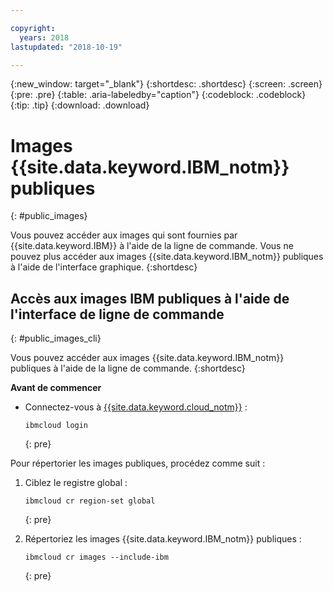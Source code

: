 ```yaml
---

copyright:
  years: 2018
lastupdated: "2018-10-19"

---
```


{:new_window: target="_blank"}
{:shortdesc: .shortdesc}
{:screen: .screen}
{:pre: .pre}
{:table: .aria-labeledby="caption"}
{:codeblock: .codeblock}
{:tip: .tip}
{:download: .download}

# Images {{site.data.keyword.IBM_notm}} publiques
{: #public_images}

Vous pouvez accéder aux images qui sont fournies par {{site.data.keyword.IBM}} à l'aide de la ligne de commande. Vous ne pouvez plus accéder aux images {{site.data.keyword.IBM_notm}} publiques à l'aide de l'interface graphique.
{:shortdesc}

## Accès aux images IBM publiques à l'aide de l'interface de ligne de commande
{: #public_images_cli}

Vous pouvez accéder aux images {{site.data.keyword.IBM_notm}} publiques à l'aide de la ligne de commande.
{:shortdesc}

**Avant de commencer**

- Connectez-vous à [{{site.data.keyword.cloud_notm}}](/docs/cli/reference/ibmcloud/bx_cli.html#ibmcloud_login) : 

  ```
  ibmcloud login
  ```
  {: pre}

Pour répertorier les images publiques, procédez comme suit :

1. Ciblez le registre global :

   ```
   ibmcloud cr region-set global
   ```
   {: pre}

2. Répertoriez les images {{site.data.keyword.IBM_notm}} publiques :

   ```
   ibmcloud cr images --include-ibm
   ```
   {: pre}
